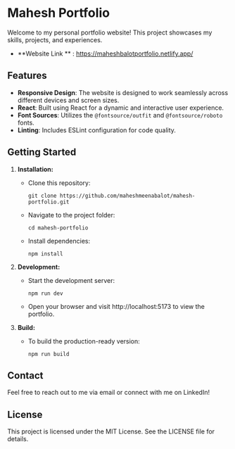 # Mahesh Portfolio

Welcome to my personal portfolio website! This project showcases my skills, projects, and experiences.
- **Website Link ** : https://maheshbalotportfolio.netlify.app/

## Features

- **Responsive Design**: The website is designed to work seamlessly across different devices and screen sizes.
- **React**: Built using React for a dynamic and interactive user experience.
- **Font Sources**: Utilizes the `@fontsource/outfit` and `@fontsource/roboto` fonts.
- **Linting**: Includes ESLint configuration for code quality.

## Getting Started

1. **Installation:**
   - Clone this repository:
     ```
     git clone https://github.com/maheshmeenabalot/mahesh-portfolio.git
     ```
   - Navigate to the project folder:
     ```
     cd mahesh-portfolio
     ```
   - Install dependencies:
     ```
     npm install
     ```

2. **Development:**
   - Start the development server:
     ```
     npm run dev
     ```
   - Open your browser and visit http://localhost:5173 to view the portfolio.

3. **Build:**
   - To build the production-ready version:
     ```
     npm run build
     ```

## Contact

Feel free to reach out to me via email or connect with me on LinkedIn!

## License

This project is licensed under the MIT License. See the LICENSE file for details.
